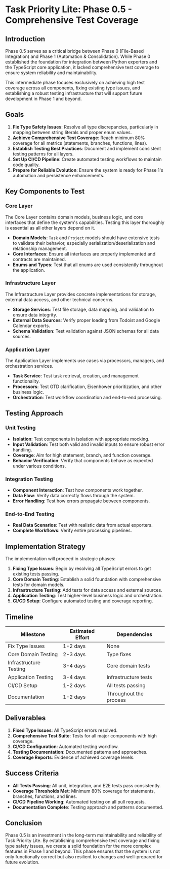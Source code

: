 # Task Priority Lite: Phase 0.5 - Comprehensive Test Coverage

## Introduction

Phase 0.5 serves as a critical bridge between Phase 0 (File-Based Integration) and Phase 1 (Automation & Consolidation). While Phase 0 established the foundation for integration between Python exporters and the TypeScript core application, it lacked comprehensive test coverage to ensure system reliability and maintainability.

This intermediate phase focuses exclusively on achieving high test coverage across all components, fixing existing type issues, and establishing a robust testing infrastructure that will support future development in Phase 1 and beyond.

## Goals

1. **Fix Type Safety Issues**: Resolve all type discrepancies, particularly in mapping between string literals and proper enum values.
2. **Achieve Comprehensive Test Coverage**: Reach minimum 80% coverage for all metrics (statements, branches, functions, lines).
3. **Establish Testing Best Practices**: Document and implement consistent testing patterns for all layers.
4. **Set Up CI/CD Pipeline**: Create automated testing workflows to maintain code quality.
5. **Prepare for Reliable Evolution**: Ensure the system is ready for Phase 1's automation and persistence enhancements.

## Key Components to Test

### Core Layer

The Core Layer contains domain models, business logic, and core interfaces that define the system's capabilities. Testing this layer thoroughly is essential as all other layers depend on it.

- **Domain Models**: `Task` and `Project` models should have extensive tests to validate their behavior, especially serialization/deserialization and relationship management.
- **Core Interfaces**: Ensure all interfaces are properly implemented and contracts are maintained.
- **Enums and Types**: Test that all enums are used consistently throughout the application.

### Infrastructure Layer

The Infrastructure Layer provides concrete implementations for storage, external data access, and other technical concerns.

- **Storage Services**: Test file storage, data mapping, and validation to ensure data integrity.
- **External Data Sources**: Verify proper loading from Todoist and Google Calendar exports.
- **Schema Validation**: Test validation against JSON schemas for all data sources.

### Application Layer

The Application Layer implements use cases via processors, managers, and orchestration services.

- **Task Service**: Test task retrieval, creation, and management functionality.
- **Processors**: Test GTD clarification, Eisenhower prioritization, and other business logic.
- **Orchestration**: Test workflow coordination and end-to-end processing.

## Testing Approach

### Unit Testing

- **Isolation**: Test components in isolation with appropriate mocking.
- **Input Validation**: Test both valid and invalid inputs to ensure robust error handling.
- **Coverage**: Aim for high statement, branch, and function coverage.
- **Behavior Verification**: Verify that components behave as expected under various conditions.

### Integration Testing

- **Component Interaction**: Test how components work together.
- **Data Flow**: Verify data correctly flows through the system.
- **Error Handling**: Test how errors propagate between components.

### End-to-End Testing

- **Real Data Scenarios**: Test with realistic data from actual exporters.
- **Complete Workflows**: Verify entire processing pipelines.

## Implementation Strategy

The implementation will proceed in strategic phases:

1. **Fixing Type Issues**: Begin by resolving all TypeScript errors to get existing tests passing.
2. **Core Domain Testing**: Establish a solid foundation with comprehensive tests for domain models.
3. **Infrastructure Testing**: Add tests for data access and external sources.
4. **Application Testing**: Test higher-level business logic and orchestration.
5. **CI/CD Setup**: Configure automated testing and coverage reporting.

## Timeline

| Milestone | Estimated Effort | Dependencies |
|-----------|------------------|--------------|
| Fix Type Issues | 1-2 days | None |
| Core Domain Testing | 2-3 days | Type fixes |
| Infrastructure Testing | 3-4 days | Core domain tests |
| Application Testing | 3-4 days | Infrastructure tests |
| CI/CD Setup | 1-2 days | All tests passing |
| Documentation | 1-2 days | Throughout the process |

## Deliverables

1. **Fixed Type Issues**: All TypeScript errors resolved.
2. **Comprehensive Test Suite**: Tests for all major components with high coverage.
3. **CI/CD Configuration**: Automated testing workflow.
4. **Testing Documentation**: Documented patterns and approaches.
5. **Coverage Reports**: Evidence of achieved coverage levels.

## Success Criteria

- **All Tests Passing**: All unit, integration, and E2E tests pass consistently.
- **Coverage Thresholds Met**: Minimum 80% coverage for statements, branches, functions, and lines.
- **CI/CD Pipeline Working**: Automated testing on all pull requests.
- **Documentation Complete**: Testing approach and patterns documented.

## Conclusion

Phase 0.5 is an investment in the long-term maintainability and reliability of Task Priority Lite. By establishing comprehensive test coverage and fixing type safety issues, we create a solid foundation for the more complex features in Phase 1 and beyond. This phase ensures that the system is not only functionally correct but also resilient to changes and well-prepared for future evolution. 